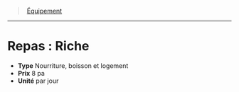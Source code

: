 ﻿---
!EquipmentItem
Type: Nourriture, boisson et logement
Price: 8 pa
Unity: par jour
Id: equipment_hd.md#repas--riche
ParentLink: equipment_hd.md#Équipement
Name: 'Repas : Riche'
ParentName: Équipement
NameLevel: 1
Attributes: {}
AttributesDictionary: >+
  {}

---
> [Équipement](hd_equipment.md)

---

# Repas : Riche

- **Type** Nourriture, boisson et logement
- **Prix** 8 pa
- **Unité** par jour

